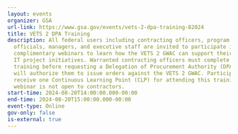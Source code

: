 ```yaml
---
layout: events
organizer: GSA
url-link: https://www.gsa.gov/events/vets-2-dpa-training-82024
title: VETS 2 DPA Training
description: All federal users including contracting officers, program office
  officials, managers, and executive staff are invited to participate in these
  complimentary webinars to learn how the VETS 2 GWAC can support their agency
  IT project initiatives. Warranted contracting officers must complete this
  training before requesting a Delegation of Procurement Authority (DPA), which
  will authorize them to issue orders against the VETS 2 GWAC. Participants will
  receive one Continuous Learning Point (CLP) for attending this training. This
  webinar is not open to contractors.
start-time: 2024-08-20T14:00:00.000-00:00
end-time: 2024-08-20T15:00:00.000-00:00
event-type: Online
gov-only: false
is-external: true
---
```

